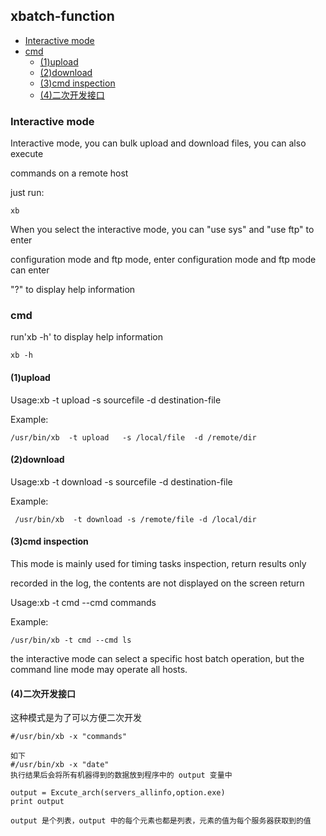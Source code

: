 ## xbatch-function

* [Interactive mode](#interactive-mode)
* [cmd](#cmd)
	* [(1)upload](#1upload)
	* [(2)download](#2download)
	* [(3)cmd inspection](#3cmd-inspection)
	* [(4)二次开发接口](#4二次开发接口)

### Interactive mode

Interactive mode, you can bulk upload and download files, you can also execute

commands on a remote host

just run:
```
xb
```
When you select the interactive mode, you can "use sys" and "use ftp" to enter

configuration mode and ftp mode, enter configuration mode and ftp mode can enter

"?" to display help information

### cmd

run'xb -h' to display help information
```
xb -h
```
#### (1)upload

Usage:xb -t upload -s sourcefile -d destination-file

Example:
```
/usr/bin/xb  -t upload   -s /local/file  -d /remote/dir
```
#### (2)download

Usage:xb -t download -s sourcefile -d destination-file

Example:
```
 /usr/bin/xb  -t download -s /remote/file -d /local/dir
```
#### (3)cmd inspection

This mode is mainly used for timing tasks inspection, return results only

recorded in the log, the contents are not displayed on the screen return

Usage:xb -t cmd --cmd commands

Example:
```
/usr/bin/xb -t cmd --cmd ls
```
the interactive mode can select a specific host batch operation, but the command line mode may operate all hosts.

#### (4)二次开发接口

这种模式是为了可以方便二次开发
```
#/usr/bin/xb -x "commands"

如下
#/usr/bin/xb -x "date"
执行结果后会将所有机器得到的数据放到程序中的 output 变量中

output = Excute_arch(servers_allinfo,option.exe)
print output

output 是个列表，output 中的每个元素也都是列表，元素的值为每个服务器获取到的值 
```
